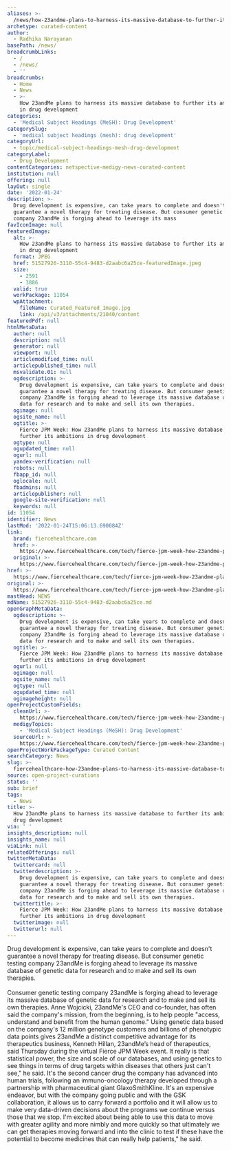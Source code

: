 ```yaml
---
aliases: >-
  /news/how-23andme-plans-to-harness-its-massive-database-to-further-its-ambitions-in-drug-development
archetype: curated-content
author:
  - Radhika Narayanan
basePath: /news/
breadcrumbLinks:
  - /
  - /news/
  - ''
breadcrumbs:
  - Home
  - News
  - >-
    How 23andMe plans to harness its massive database to further its ambitions
    in drug development
categories:
  - 'Medical Subject Headings (MeSH): Drug Development'
categorySlug:
  - 'medical subject headings (mesh): drug development'
categoryUrl:
  - topic/medical-subject-headings-mesh-drug-development
categoryLabel:
  - Drug Development
contentCategories: netspective-medigy-news-curated-content
institution: null
offering: null
layOut: single
date: '2022-01-24'
description: >-
  Drug development is expensive, can take years to complete and doesn't
  guarantee a novel therapy for treating disease. But consumer genetic testing
  company 23andMe is forging ahead to leverage its mass
favIconImage: null
featuredImage:
  alt: >-
    How 23andMe plans to harness its massive database to further its ambitions
    in drug development
  format: JPEG
  href: 51527926-3110-55c4-9483-d2aabc6a25ce-featuredImage.jpeg
  size:
    - 2591
    - 3886
  valid: true
  workPackage: 11054
  wpAttachment:
    fileName: Curated_Featured_Image.jpg
    link: /api/v3/attachments/21040/content
featuredPdf: null
htmlMetaData:
  author: null
  description: null
  generator: null
  viewport: null
  articlemodified_time: null
  articlepublished_time: null
  msvalidate.01: null
  ogdescription: >-
    Drug development is expensive, can take years to complete and doesn't
    guarantee a novel therapy for treating disease. But consumer genetic testing
    company 23andMe is forging ahead to leverage its massive database of genetic
    data for research and to make and sell its own therapies.
  ogimage: null
  ogsite_name: null
  ogtitle: >-
    Fierce JPM Week: How 23andMe plans to harness its massive database to
    further its ambitions in drug development
  ogtype: null
  ogupdated_time: null
  ogurl: null
  yandex-verification: null
  robots: null
  fbapp_id: null
  oglocale: null
  fbadmins: null
  articlepublisher: null
  google-site-verification: null
  keywords: null
id: 11054
identifier: News
lastMod: '2022-01-24T15:06:13.690084Z'
link:
  brand: fiercehealthcare.com
  href: >-
    https://www.fiercehealthcare.com/tech/fierce-jpm-week-how-23andme-plans-to-harness-its-massive-database-to-further-its-ambitions
  original: >-
    https://www.fiercehealthcare.com/tech/fierce-jpm-week-how-23andme-plans-to-harness-its-massive-database-to-further-its-ambitions
href: >-
  https://www.fiercehealthcare.com/tech/fierce-jpm-week-how-23andme-plans-to-harness-its-massive-database-to-further-its-ambitions
original: >-
  https://www.fiercehealthcare.com/tech/fierce-jpm-week-how-23andme-plans-to-harness-its-massive-database-to-further-its-ambitions
mastHead: NEWS
mdName: 51527926-3110-55c4-9483-d2aabc6a25ce.md
openGraphMetaData:
  ogdescription: >-
    Drug development is expensive, can take years to complete and doesn't
    guarantee a novel therapy for treating disease. But consumer genetic testing
    company 23andMe is forging ahead to leverage its massive database of genetic
    data for research and to make and sell its own therapies.
  ogtitle: >-
    Fierce JPM Week: How 23andMe plans to harness its massive database to
    further its ambitions in drug development
  ogurl: null
  ogimage: null
  ogsite_name: null
  ogtype: null
  ogupdated_time: null
  ogimageheight: null
openProjectCustomFields:
  cleanUrl: >-
    https://www.fiercehealthcare.com/tech/fierce-jpm-week-how-23andme-plans-to-harness-its-massive-database-to-further-its-ambitions
  medigyTopics:
    - 'Medical Subject Headings (MeSH): Drug Development'
  sourceUrl: >-
    https://www.fiercehealthcare.com/tech/fierce-jpm-week-how-23andme-plans-to-harness-its-massive-database-to-further-its-ambitions
openProjectWorkPackageType: Curated Content
searchCategory: News
slug: >-
  fiercehealthcare-how-23andme-plans-to-harness-its-massive-database-to-further-its-ambitions-in-drug-development
source: open-project-curations
status: ''
sub: brief
tags:
  - News
title: >-
  How 23andMe plans to harness its massive database to further its ambitions in
  drug development
via: ' '
insights_description: null
insights_name: null
viaLink: null
relatedOfferings: null
twitterMetaData:
  twittercard: null
  twitterdescription: >-
    Drug development is expensive, can take years to complete and doesn't
    guarantee a novel therapy for treating disease. But consumer genetic testing
    company 23andMe is forging ahead to leverage its massive database of genetic
    data for research and to make and sell its own therapies.
  twittertitle: >-
    Fierce JPM Week: How 23andMe plans to harness its massive database to
    further its ambitions in drug development
  twitterimage: null
  twitterurl: null
---
```

<p>Drug development is expensive, can take years to complete and doesn't guarantee a novel therapy for treating disease. But consumer genetic testing company 23andMe is forging ahead to leverage its massive database of genetic data for research and to make and sell its own therapies.<br><br>Consumer genetic testing company 23andMe is forging ahead to leverage its massive database of genetic data for research and to make and sell its own therapies.
Anne Wojcicki, 23andMe's CEO and co-founder, has often said the company's mission, from the beginning, is to help people "access, understand and benefit from the human genome."
Using genetic data based on the company's 12 million genotype customers and billions of phenotypic data points gives 23andMe a distinct competitive advantage for its therapeutics business, Kenneth Hillan, 23andMe’s head of therapeutics, said Thursday during the virtual Fierce JPM Week event.
It really is that statistical power, the size and scale of our databases, and using genetics to see things in terms of drug targets within diseases that others just can't see," he said.
It's the second cancer drug the company has advanced into human trials, following an immuno-oncology therapy developed through a partnership with pharmaceutical giant GlaxoSmithKline.
It's an expensive endeavor, but with the company going public and with the GSK collaboration, it allows us to carry forward a portfolio and it will allow us to make very data-driven decisions about the programs we continue versus those that we stop.
I'm excited about being able to use this data to move with greater agility and more nimbly and more quickly so that ultimately we can get therapies moving forward and into the clinic to test if these have the potential to become medicines that can really help patients," he said.</p>